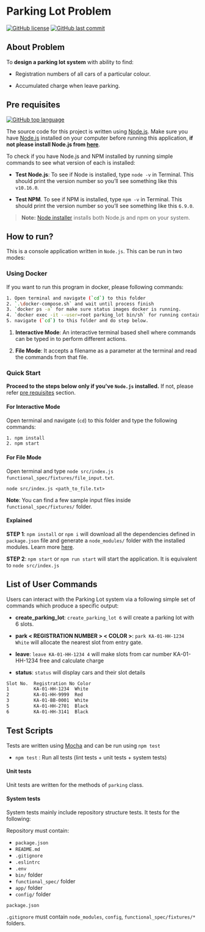 # Parking Lot Problem

[![GitHub license](https://img.shields.io/github/license/PurnomoMr/parking_lot?logo=github)](https://github.com/PurnomoMr/parking_lot/tree/master/LICENSE) [![GitHub last commit](https://img.shields.io/github/license/PurnomoMr/parking_lot?logo=github)](https://github.com/PurnomoMr/parking_lot/) 

## About Problem

To **design a parking lot system** with ability to find:

- Registration numbers of all cars of a particular colour.

- Accumulated charge when leave parking.

## Pre requisites

[![GitHub top language](https://img.shields.io/github/languages/top/PurnomoMr/parking_lot?label=NodeJS&logo=Node.js)](https://github.com/PurnomoMr/parking_lot/) 

The source code for this project is written using [Node.js](https://nodejs.org/). Make sure you have [Node.js](https://nodejs.org/) installed on your computer before running this application, **if not please install Node.js from [here](https://nodejs.org/en/download/)**.

To check if you have Node.js and NPM installed by running simple commands to see what version of each is installed:

 - **Test Node.js**: To see if Node is installed, type `node -v` in Terminal. This should print the version number so you’ll see something like this `v10.16.0`.

 - **Test NPM**. To see if NPM is installed, type `npm -v` in Terminal. This should print the version number so you’ll see something like this `6.9.0`.

> **Note:** [Node installer](https://nodejs.org/en/download/) installs both Node.js and npm on your system.

## How to run?

This is a console application written in `Node.js`. This can be run in two modes:

### Using Docker
If you want to run this program in docker, please following commands:
```bash
1. Open terminal and navigate (`cd`) to this folder
2. `.\docker-compose.sh` and wait until process finish
3. `docker ps -a` for make sure status images docker is running.
4. `docker exec -it --user=root parking_lot bin/sh` for running container.
5. navigate (`cd`) to this folder and do step below.
```

1. **Interactive Mode**: An interactive terminal based shell where commands can be typed in to perform different actions.

2. **File Mode**: It accepts a filename as a parameter at the terminal and read the commands from that file.

### Quick Start

**Proceed to the steps below only if you've `Node.js` installed.** If not, please refer [pre requisites](#pre-requisites) section.

#### For Interactive Mode

Open terminal and navigate (`cd`) to this folder and type the following commands:

```bash
1. npm install
2. npm start
```

#### For File Mode

Open terminal and type `node src/index.js functional_spec/fixtures/file_input.txt`.

```terminal
node src/index.js <path_to_file.txt>
```

**Note**: You can find a few sample input files inside `functional_spec/fixtures/` folder.

#### Explained

**STEP 1**: `npm install` or `npm i` will download all the dependencies defined in `package.json` file and generate a `node_modules/` folder with the installed modules. Learn more [here](https://docs.npmjs.com/cli/install).

**STEP 2**: `npm start` or `npm run start` will start the application. It is equivalent to `node src/index.js`

## List of User Commands

Users can interact with the Parking Lot system via a following simple set of commands which produce a specific output:

- **create_parking_lot**: `create_parking_lot 6` will create a parking lot with 6 slots.

- **park < REGISTRATION NUMBER > < COLOR >**: `park KA-01-HH-1234 White` will allocate the nearest slot from entry gate.

- **leave**: `leave KA-01-HH-1234 4` will make slots from car number KA-01-HH-1234 free and calculate charge

- **status**: `status` will display cars and their slot details

```bash
Slot No.  Registration No Color
1         KA-01-HH-1234  White
2         KA-01-HH-9999  Red
3         KA-01-BB-0001  White
5         KA-01-HH-2701  Black
6         KA-01-HH-3141  Black
```

## Test Scripts

Tests are written using [Mocha](https://mochajs.org/) and can be run using `npm test`

- `npm test` : Run all tests (lint tests + unit tests + system tests)

#### Unit tests

Unit tests are written for the methods of `parking` class.

#### System tests

System tests mainly include repository structure tests. It tests for the following:

Repository must contain:

- `package.json`
- `README.md`
- `.gitignore`
- `.eslintrc`
- `.env`
- `bin/` folder
- `functional_spec/` folder
- `app/` folder
- `config/` folder

`package.json`

`.gitignore` must contain `node_modules`, `config`, `functional_spec/fixtures/*` folders.
